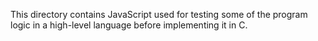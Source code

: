 This directory contains JavaScript used for testing some of the program logic in a high-level language before implementing it in C.